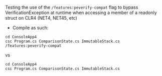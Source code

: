 Testing the use of the `/features:peverify-compat` flag to bypass VerificationException at runtime
when accessing a member of a readonly struct on CLR4 (NET4, NET45, etc)

- Compile as such:

```
cd ConsoleApp4
csc Program.cs ComparisonState.cs ImmutableStack.cs /features:peverify-compat
```

vs


```
cd ConsoleApp4
csc Program.cs ComparisonState.cs ImmutableStack.cs
```